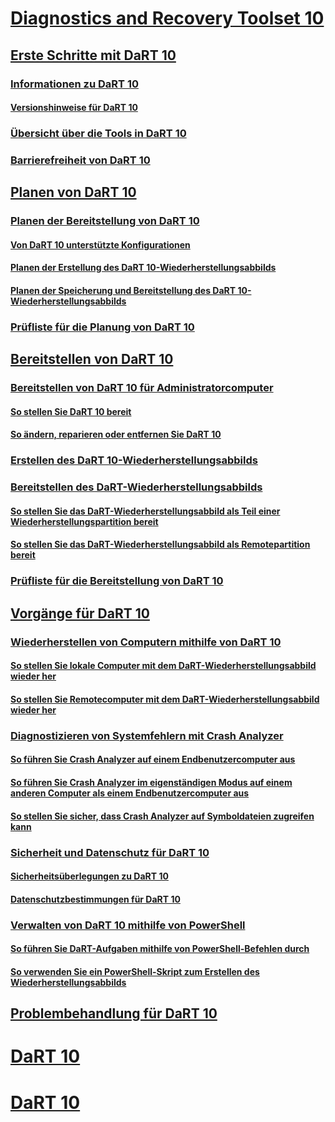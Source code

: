 # [Diagnostics and Recovery Toolset 10](index.md)
## [Erste Schritte mit DaRT 10](getting-started-with-dart-10.md)
### [Informationen zu DaRT 10](about-dart-10.md)
#### [Versionshinweise für DaRT 10](release-notes-for-dart-10.md)
### [Übersicht über die Tools in DaRT 10](overview-of-the-tools-in-dart-10.md)
### [Barrierefreiheit von DaRT 10](accessibility-for-dart-10.md)
## [Planen von DaRT 10](planning-for-dart-10.md)
### [Planen der Bereitstellung von DaRT 10](planning-to-deploy-dart-10.md)
#### [Von DaRT 10 unterstützte Konfigurationen](dart-10-supported-configurations.md)
#### [Planen der Erstellung des DaRT 10-Wiederherstellungsabbilds](planning-to-create-the-dart-10-recovery-image.md)
#### [Planen der Speicherung und Bereitstellung des DaRT 10-Wiederherstellungsabbilds](planning-how-to-save-and-deploy-the-dart-10-recovery-image.md)
### [Prüfliste für die Planung von DaRT 10](dart-10-planning-checklist.md)
## [Bereitstellen von DaRT 10](deploying-dart-10.md)
### [Bereitstellen von DaRT 10 für Administratorcomputer](deploying-dart-10-to-administrator-computers.md)
#### [So stellen Sie DaRT 10 bereit](how-to-deploy-dart-10.md)
#### [So ändern, reparieren oder entfernen Sie DaRT 10](how-to-change-repair-or-remove-dart-10.md)
### [Erstellen des DaRT 10-Wiederherstellungsabbilds](creating-the-dart-10-recovery-image.md)
### [Bereitstellen des DaRT-Wiederherstellungsabbilds](deploying-the-dart-recovery-image-dart-10.md)
#### [So stellen Sie das DaRT-Wiederherstellungsabbild als Teil einer Wiederherstellungspartition bereit](how-to-deploy-the-dart-recovery-image-as-part-of-a-recovery-partition-dart-10.md)
#### [So stellen Sie das DaRT-Wiederherstellungsabbild als Remotepartition bereit](how-to-deploy-the-dart-recovery-image-as-a-remote-partition-dart-10.md)
### [Prüfliste für die Bereitstellung von DaRT 10](dart-10-deployment-checklist.md)
## [Vorgänge für DaRT 10](operations-for-dart-10.md)
### [Wiederherstellen von Computern mithilfe von DaRT 10](recovering-computers-using-dart-10.md)
#### [So stellen Sie lokale Computer mit dem DaRT-Wiederherstellungsabbild wieder her](how-to-recover-local-computers-by-using-the-dart-recovery-image-dart-10.md)
#### [So stellen Sie Remotecomputer mit dem DaRT-Wiederherstellungsabbild wieder her](how-to-recover-remote-computers-by-using-the-dart-recovery-image-dart-10.md)
### [Diagnostizieren von Systemfehlern mit Crash Analyzer](diagnosing-system-failures-with-crash-analyzer-dart-10.md)
#### [So führen Sie Crash Analyzer auf einem Endbenutzercomputer aus](how-to-run-the-crash-analyzer-on-an-end-user-computer-dart-10.md)
#### [So führen Sie Crash Analyzer im eigenständigen Modus auf einem anderen Computer als einem Endbenutzercomputer aus](how-to-run-the-crash-analyzer-in-stand-alone-mode-on-a-computer-other-than-an-end-user-computer-dart-10.md)
#### [So stellen Sie sicher, dass Crash Analyzer auf Symboldateien zugreifen kann](how-to-ensure-that-crash-analyzer-can-access-symbol-files-dart-10.md)
### [Sicherheit und Datenschutz für DaRT 10](security-and-privacy-for-dart-10.md)
#### [Sicherheitsüberlegungen zu DaRT 10](security-considerations-for-dart-10.md)
#### [Datenschutzbestimmungen für DaRT 10](dart-10-privacy-statement.md)
### [Verwalten von DaRT 10 mithilfe von PowerShell](administering-dart-10-using-powershell.md)
#### [So führen Sie DaRT-Aufgaben mithilfe von PowerShell-Befehlen durch](how-to-perform-dart-tasks-by-using-powershell-commands-dart-10.md)
#### [So verwenden Sie ein PowerShell-Skript zum Erstellen des Wiederherstellungsabbilds](how-to-use-a-powershell-script-to-create-the-recovery-image-dart-10.md)
## [Problembehandlung für DaRT 10](troubleshooting-dart-10.md)
# [DaRT 10](dart-10--c--page.md)
# [DaRT 10](dart-10-cover-page.md)

